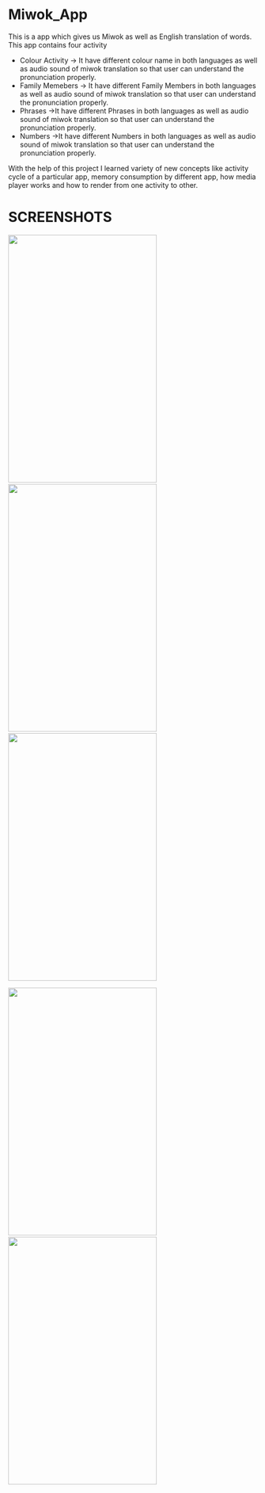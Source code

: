 # Miwok_App
This is a app which gives us Miwok as well as English translation of words.
This app contains four activity 
* Colour Activity -> It have different colour name in both languages as well as audio sound of miwok translation so that user can understand the pronunciation properly.
* Family Memebers -> It have different Family Members  in both languages as well as audio sound of miwok translation so that user can understand the pronunciation properly.
* Phrases ->It have different Phrases in both languages as well as audio sound of miwok translation so that user can understand the pronunciation properly.
* Numbers ->It have different Numbers in both languages as well as audio sound of miwok translation so that user can understand the pronunciation properly.

With the help of this project I learned variety of new concepts like activity cycle of a particular app, memory consumption by different app, how media player works and how to render from one activity to other.

# SCREENSHOTS

<p>
<img src="https://user-images.githubusercontent.com/69414725/108612855-42918b00-7412-11eb-8d7b-1a26a957c055.png" width="300" height="500"/>
 &nbsp;
<img src="https://user-images.githubusercontent.com/69414725/108612857-47563f00-7412-11eb-929f-84252f56ce4c.png" width="300" height="500" />
&nbsp;
<img src="https://user-images.githubusercontent.com/69414725/108612860-5937e200-7412-11eb-9222-64d5cdd78cb2.png" width="300" height="500"/>
<p/>
<img src="https://user-images.githubusercontent.com/69414725/108612859-50471080-7412-11eb-98e3-f78f39bc0b91.png" width="300" height="500"/>
&nbsp;
<img src="https://user-images.githubusercontent.com/69414725/108612866-60f78680-7412-11eb-8388-a0181c0e0974.png" width="300" height="500"/>

